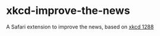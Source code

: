 xkcd-improve-the-news
=====================

A Safari extension to improve the news, based on [xkcd 1288](http://xkcd.com/1288/)
